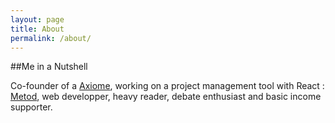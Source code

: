 ```yaml
---
layout: page
title: About
permalink: /about/
---
```


##Me in a Nutshell

Co-founder of a [Axiome](http://www.axiome.io), working on a project management tool with React : [Metod](http://www.metod.io), web developper, heavy reader, debate enthusiast and basic income supporter.